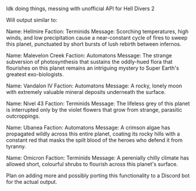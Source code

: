Idk doing things, messing with unofficial API for Hell Divers 2

Will output similar to:

Name: Hellmire
Faction: Terminids
Message: Scorching temperatures, high winds, and low precipitation cause a near-constant cycle of fires to sweep this planet, punctuated by short bursts of lush rebirth between infernos.


Name: Malevelon Creek
Faction: Automatons
Message: The strange subversion of photosynthesis that sustains the oddly-hued flora that flourishes on this planet remains an intriguing mystery to Super Earth's greatest exo-biologists.


Name: Vandalon IV
Faction: Automatons
Message: A rocky, lonely moon with extremely valuable mineral deposits underneath the surface.


Name: Nivel 43
Faction: Terminids
Message: The lifeless grey of this planet is interrupted only by the violet flowers that grow from strange, parasitic outcroppings.


Name: Ubanea
Faction: Automatons
Message: A crimson algae has propagated wildly across this entire planet, coating its rocky hills with a constant red that masks the spilt blood of the heroes who defend it from tyranny.


Name: Omicron
Faction: Terminids
Message: A perenially chilly climate has allowed short, colourful shrubs to flourish across this planet's surface.


Plan on adding more and possibly porting this functionality to a Discord bot for the actual output.